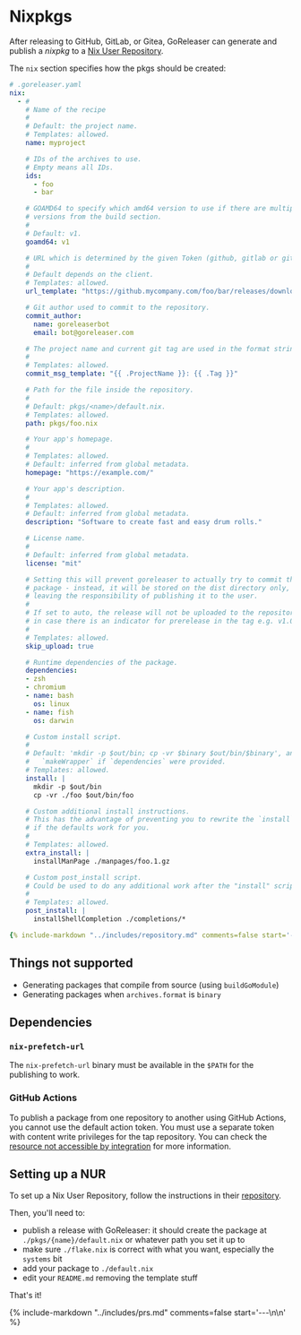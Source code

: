 # Nixpkgs

After releasing to GitHub, GitLab, or Gitea, GoReleaser can generate and publish
a _nixpkg_ to a [Nix User Repository][nur].

The `nix` section specifies how the pkgs should be created:

```yaml
# .goreleaser.yaml
nix:
  - #
    # Name of the recipe
    #
    # Default: the project name.
    # Templates: allowed.
    name: myproject

    # IDs of the archives to use.
    # Empty means all IDs.
    ids:
      - foo
      - bar

    # GOAMD64 to specify which amd64 version to use if there are multiple
    # versions from the build section.
    #
    # Default: v1.
    goamd64: v1

    # URL which is determined by the given Token (github, gitlab or gitea).
    #
    # Default depends on the client.
    # Templates: allowed.
    url_template: "https://github.mycompany.com/foo/bar/releases/download/{{ .Tag }}/{{ .ArtifactName }}"

    # Git author used to commit to the repository.
    commit_author:
      name: goreleaserbot
      email: bot@goreleaser.com

    # The project name and current git tag are used in the format string.
    #
    # Templates: allowed.
    commit_msg_template: "{{ .ProjectName }}: {{ .Tag }}"

    # Path for the file inside the repository.
    #
    # Default: pkgs/<name>/default.nix.
    # Templates: allowed.
    path: pkgs/foo.nix

    # Your app's homepage.
    #
    # Templates: allowed.
    # Default: inferred from global metadata.
    homepage: "https://example.com/"

    # Your app's description.
    #
    # Templates: allowed.
    # Default: inferred from global metadata.
    description: "Software to create fast and easy drum rolls."

    # License name.
    #
    # Default: inferred from global metadata.
    license: "mit"

    # Setting this will prevent goreleaser to actually try to commit the updated
    # package - instead, it will be stored on the dist directory only,
    # leaving the responsibility of publishing it to the user.
    #
    # If set to auto, the release will not be uploaded to the repository
    # in case there is an indicator for prerelease in the tag e.g. v1.0.0-rc1
    #
    # Templates: allowed.
    skip_upload: true

    # Runtime dependencies of the package.
    dependencies:
    - zsh
    - chromium
    - name: bash
      os: linux
    - name: fish
      os: darwin

    # Custom install script.
    #
    # Default: 'mkdir -p $out/bin; cp -vr $binary $out/bin/$binary', and
    #   `makeWrapper` if `dependencies` were provided.
    # Templates: allowed.
    install: |
      mkdir -p $out/bin
      cp -vr ./foo $out/bin/foo

    # Custom additional install instructions.
    # This has the advantage of preventing you to rewrite the `install` script
    # if the defaults work for you.
    #
    # Templates: allowed.
    extra_install: |
      installManPage ./manpages/foo.1.gz

    # Custom post_install script.
    # Could be used to do any additional work after the "install" script
    #
    # Templates: allowed.
    post_install: |
      installShellCompletion ./completions/*

{% include-markdown "../includes/repository.md" comments=false start='---\n\n' %}
```

<!-- md:templates -->

## Things not supported

- Generating packages that compile from source (using `buildGoModule`)
- Generating packages when `archives.format` is `binary`

## Dependencies

### `nix-prefetch-url`

The `nix-prefetch-url` binary must be available in the `$PATH` for the
publishing to work.

[iss4034]: https://github.com/goreleaser/goreleaser/issues/4034

### GitHub Actions

To publish a package from one repository to another using GitHub Actions, you
cannot use the default action token.
You must use a separate token with content write privileges for the tap
repository.
You can check the
[resource not accessible by integration](../errors/resource-not-accessible-by-integration.md)
for more information.

## Setting up a NUR

To set up a Nix User Repository, follow the instructions in their
[repository][nur].

Then, you'll need to:

- publish a release with GoReleaser: it should create the package at
  `./pkgs/{name}/default.nix` or whatever path you set it up to
- make sure `./flake.nix` is correct with what you want, especially the
  `systems` bit
- add your package to `./default.nix`
- edit your `README.md` removing the template stuff

That's it!

[nur]: https://github.com/nix-community/NUR

{% include-markdown "../includes/prs.md" comments=false start='---\n\n' %}
